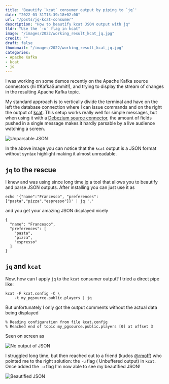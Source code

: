 ```yaml
---
title: 'Beautify `kcat` consumer output by piping to `jq`'
date: "2022-03-31T13:39:18+02:00"
url: "/posts/jq-kcat-consumer"
description: "How to beautify kcat JSON output with jq"
tldr: "Use the `-u` flag in kcat"
image: "/images/2022/working_result_kcat_jq.jpg"
credit: ""
draft: false
thumbnail: "/images/2022/working_result_kcat_jq.jpg"
categories:
- Apache Kafka
- kcat
- jq
---
```


I was working on some demos recently on the Apache Kafka source connectors (hi #KafkaSummit!), and trying to display the stream of changes in the resulting Apache Kafka topic.

My standard approach is to vertically divide the terminal and have on the left the database connection where I can issue commands and on the right the output of [kcat](https://docs.confluent.io/platform/current/app-development/kafkacat-usage.html). This setup works really well for simple messages, but when using it with a [Debezium source connector](https://developer.aiven.io/docs/products/kafka/kafka-connect/howto/debezium-source-connector-pg.html), the amount of fields pushed in a single message makes it hardly parsable by a live audience watching a screen.

![Unparsable JSON](/images/2022/unparsable_json.jpg)

In the above image you can notice that the `kcat` output is a JSON format without syntax highlight making it almost unreadable. 

## `jq` to the rescue

I knew and was using since long time [jq](https://stedolan.github.io/jq/) a tool that allows you to beautify and parse JSON outputs. After installing you can just use it as

```
echo '{"name":"Francesco", "preferences":["pasta","pizza","espresso"]}' | jq '.'
```

and you get your amazing JSON displayed nicely

```
{
  "name": "Francesco",
  "preferences": [
    "pasta",
    "pizza",
    "espresso"
  ]
}
```

## `jq` and `kcat`

Now, how can I apply `jq` to the `kcat` consumer output? I tried a direct pipe like:

```
kcat -F kcat.config -C \
    -t my_pgsource.public.players | jq 
```

But unfortunately I only got the output comments without the actual data being displayed

```
% Reading configuration from file kcat.config
% Reached end of topic my_pgsource.public.players [0] at offset 3
```

Seen on screen as

![No output of JSON](/images/2022/no_json_kcat.jpg)

I struggled long time, but then reached out to a friend (kudos [@rmoff](https://twitter.com/rmoff)) who pointed me to the right solution: the `-u` flag (                 Unbuffered output) in `kcat`. Once added the `-u` flag I'm now able to see my beautified JSON!

![Beautified JSON](/images/2022/working_kcat_beauty_json.gif)
